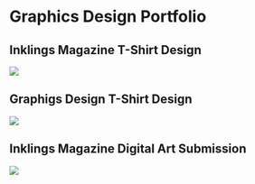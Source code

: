 # Graphics Design Portfolio

## Inklings Magazine T-Shirt Design
![](https://sauhaarda.weebly.com/uploads/1/8/2/5/18252477/tshirt_orig.jpg)

## Graphigs Design T-Shirt Design
![](https://sauhaarda.weebly.com/uploads/1/8/2/5/18252477/tshirt_orig.png)

## Inklings Magazine Digital Art Submission
![](https://sauhaarda.weebly.com/uploads/1/8/2/5/18252477/self-portrait_orig.png)
